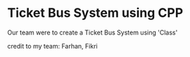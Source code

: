 # Ticket Bus System using CPP

Our team were to create a Ticket Bus System using 'Class'

credit to my team: Farhan, Fikri
